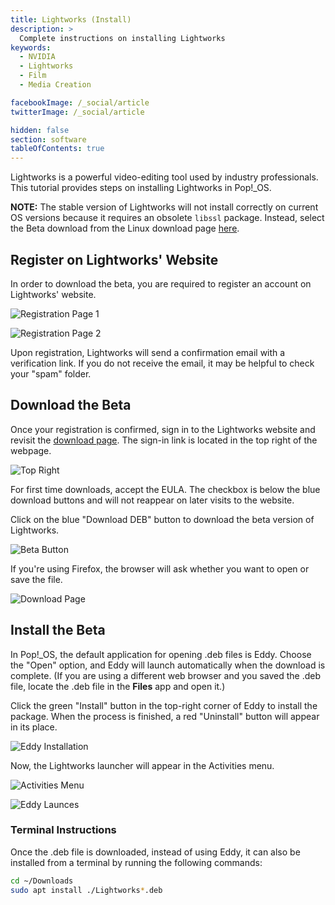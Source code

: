 ```yaml
---
title: Lightworks (Install)
description: >
  Complete instructions on installing Lightworks
keywords:
  - NVIDIA
  - Lightworks
  - Film
  - Media Creation

facebookImage: /_social/article
twitterImage: /_social/article

hidden: false
section: software
tableOfContents: true
---
```


Lightworks is a powerful video-editing tool used by industry professionals. This tutorial provides steps on installing Lightworks in Pop!\_OS.

**NOTE:** The stable version of Lightworks will not install correctly on current OS versions because it requires an obsolete ```libssl``` package. Instead, select the Beta download from the Linux download page [here](https://www.lwks.com/get-linux).

## Register on Lightworks' Website

In order to download the beta, you are required to register an account on Lightworks' website.

![Registration Page 1](/images/lightworks/lightworks-registration-page-1.png)

![Registration Page 2](/images/lightworks/lightworks-registration-page-2.png)

Upon registration, Lightworks will send a confirmation email with a verification link. If you do not receive the email, it may be helpful to check your "spam" folder.

## Download the Beta

Once your registration is confirmed, sign in to the Lightworks website and revisit the [download page](https://www.lwks.com/get-linux). The sign-in link is located in the top right of the webpage.

![Top Right](/images/lightworks/lightworks-top-right.png)

For first time downloads, accept the EULA. The checkbox is below the blue download buttons and will not reappear on later visits to the website.

Click on the blue "Download DEB" button to download the beta version of Lightworks.

![Beta Button](/images/lightworks/lightworks-beta-download-button.png)

If you're using Firefox, the browser will ask whether you want to open or save the file.

![Download Page](/images/lightworks/lightworks-beta-downnload-with-eddy.png)

## Install the Beta

In Pop!\_OS, the default application for opening .deb files is Eddy. Choose the "Open" option, and Eddy will launch automatically when the download is complete. (If you are using a different web browser and you saved the .deb file, locate the .deb file in the **Files** app and open it.)

Click the green "Install" button in the top-right corner of Eddy to install the package. When the process is finished, a red "Uninstall" button will appear in its place.

![Eddy Installation](/images/lightworks/lightworks-eddy-2.png)

Now, the Lightworks launcher will appear in the Activities menu.

![Activities Menu](/images/lightworks/lightworks-activities-menu.png)

![Eddy Launces](/images/lightworks/lightworks-installed.png)

### Terminal Instructions

Once the .deb file is downloaded, instead of using Eddy, it can also be installed from a terminal by running the following commands:

```bash
cd ~/Downloads
sudo apt install ./Lightworks*.deb
```
